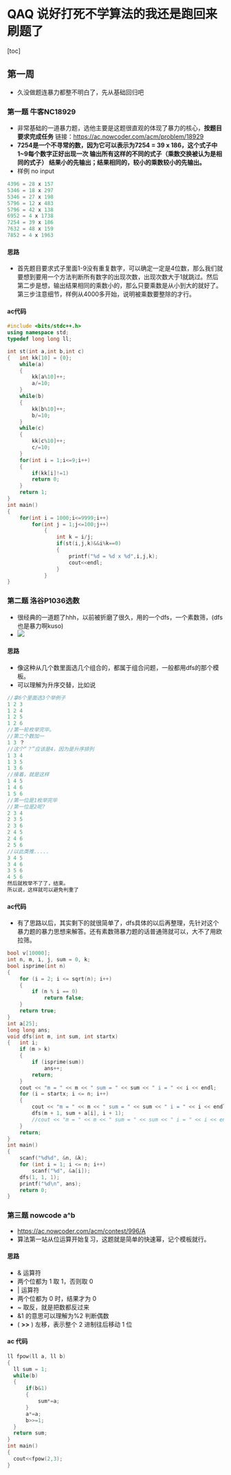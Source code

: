 # QAQ 说好打死不学算法的我还是跑回来刷题了
[toc]
## 第一周
- 久没做题连暴力都整不明白了，先从基础回归吧
### 第一题 牛客NC18929
- 非常基础的一道暴力题，选他主要是这题很直观的体现了暴力的核心，**按题目要求完成任务**
链接：https://ac.nowcoder.com/acm/problem/18929
- **7254是一个不寻常的数，因为它可以表示为7254 = 39 x 186，这个式子中1~9每个数字正好出现一次
输出所有这样的不同的式子（乘数交换被认为是相同的式子）
结果小的先输出；结果相同的，较小的乘数较小的先输出。**
- 样例 no input 
```C++ {.line-numbers} 
4396 = 28 x 157
5346 = 18 x 297
5346 = 27 x 198
5796 = 12 x 483
5796 = 42 x 138
6952 = 4 x 1738
7254 = 39 x 186
7632 = 48 x 159
7852 = 4 x 1963
```
#### 思路
- 首先题目要求式子里面1-9没有重复数字，可以确定一定是4位数，那么我们就要想到要用一个方法判断所有数字的出现次数，出现次数大于1就跳过。然后第二步是想，输出结果相同的乘数小的，那么只要乘数是从小到大的就好了。第三步注意细节，样例从4000多开始，说明被乘数要整除的才行。
#### ac代码
```C++ {.line-numbers} 
#include <bits/stdc++.h>
using namespace std;
typedef long long ll;

int st(int a,int b,int c)
{   int kk[10] = {0};
    while(a)
    {
        kk[a%10]++;
        a/=10;
    }
    while(b)
    {
        kk[b%10]++;
        b/=10;
    }
    while(c)
    {
        kk[c%10]++;
        c/=10;
    }
    for(int i = 1;i<=9;i++)
    {
        if(kk[i]!=1)
        return 0;
    }
    return 1;
}
int main()
{
    for(int i = 1000;i<=9999;i++)
        for(int j = 1;j<=100;j++)
            {
                int k = i/j;
                if(st(i,j,k)&&i%k==0)
                {
                    printf("%d = %d x %d",i,j,k);
                    cout<<endl;
                }
            }
}
```

### 第二题 洛谷P1036选数
- 很经典的一道题了hhh，以前被折磨了很久，用的一个dfs，一个素数筛，(dfs也是暴力啊kuso)
- ![](imgg/%E7%AE%97%E6%B3%951.png)
#### 思路
- 像这种从几个数里面选几个组合的，都属于组合问题，一般都用dfs的那个模板。
- 可以理解为升序交替，比如说
```C++ {.line-numbers} 
//拿6个里面选3个举例子
1 2 3
1 2 4
1 2 5
1 2 6
//第一轮枚举完毕。
//第二个数加一
1 3 ？
//这个“？”应该是4，因为是升序排列
1 3 4
1 3 5
1 3 6
//接着，就是这样
1 4 5
1 4 6
1 5 6
//第一位是1枚举完毕
//第一位是2呢?
2 3 4
2 3 5
2 3 6
2 4 5
2 4 6
2 5 6
//以此类推.....
3 4 5
3 4 6
3 5 6
4 5 6
然后就枚举不了了，结束。
所以说，这样就可以避免判重了
```
#### ac代码
- 有了思路以后，其实剩下的就很简单了，dfs具体的以后再整理，先针对这个暴力题的暴力思想来解答。还有素数筛暴力题的话普通筛就可以，大不了用欧拉筛。
```C++ {.line-numbers} 
bool v[10000];
int n, m, i, j, sum = 0, k;
bool isprime(int n)
{
    for (i = 2; i <= sqrt(n); i++)
    {
        if (n % i == 0)
            return false;
    }
    return true;
}
int a[25];
long long ans;
void dfs(int m, int sum, int startx)
{   int i;
    if (m > k)
    {
        if (isprime(sum))
            ans++;
        return;
    }
    cout << "m = " << m << " sum = " << sum << " i = " << i << endl;
    for (i = startx; i <= n; i++)
    {
        cout << "m = " << m << " sum = " << sum << " i = " << i << endl;
        dfs(m + 1, sum + a[i], i + 1);
        //cout << "m = " << m << " sum = " << sum << " i = " << i << endl;
    }
    return;
}
int main()
{
    scanf("%d%d", &n, &k);
    for (int i = 1; i <= n; i++)
        scanf("%d", &a[i]);
    dfs(1, 1, 1);
    printf("%d\n", ans);
    return 0;
}
```


### 第三题 nowcode a^b
- https://ac.nowcoder.com/acm/contest/996/A
- 算法第一站从位运算开始复习，这题就是简单的快速幂，记个模板就行。
#### 思路
- & 运算符
- 两个位都为 1 取 1，否则取 0
- | 运算符
- 两个位都为 0 时，结果才为 0
- ~ 取反，就是把数都反过来
- &1 的意思可以理解为%2 判断偶数
- ( **>>** ) 左移，表示整个 2 进制往后移动 1 位
#### ac 代码
```C++ {.line-numbers} 
ll fpow(ll a, ll b)
{
  ll sum = 1;
  while(b)
  {
      if(b&1)
      {
          sum*=a;
      }
      a*=a;
      b>>=1;
  }
  return sum;
}
int main()
{
  cout<<fpow(2,3);
}
```